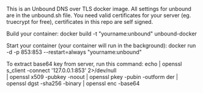 This is an Unbound DNS over TLS docker image.
All settings for unbound are in the unbound.sh file.
You need valid certificates for your server (eg. truecrypt for free), certificates in this repo are self signed.

Build your container:
docker build -t "yourname:unbound" unbound-docker

Start your container (your container will run in the background):
docker run -d -p 853:853 --restart=always "yourname:unbound"

To extract base64 key from server, run this command:
echo | openssl s_client -connect '127.0.0.1:853' 2>/dev/null \
| openssl x509 -pubkey -noout | openssl pkey -pubin -outform der | \
openssl dgst -sha256 -binary | openssl enc -base64

